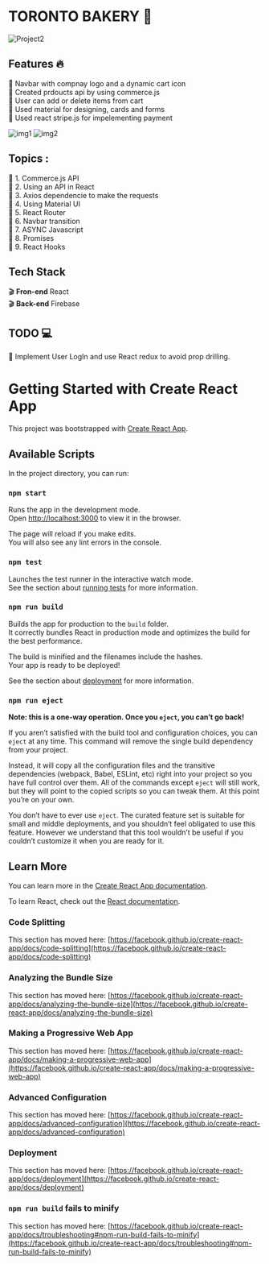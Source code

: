 # TORONTO BAKERY :baguette_bread:

![Project2](https://user-images.githubusercontent.com/22108887/120112969-42f29e00-c146-11eb-97df-6a4d92ff7bea.PNG)

## Features :fire:

:cake: Navbar with compnay logo and a dynamic cart icon<br>
:cake: Created prdoucts api by using commerce.js<br>
:cake: User can add or delete items from cart<br>
:cake: Used material for designing, cards and forms<br>
:cake: Used react stripe.js for impelementing payment<br>

![img1](https://user-images.githubusercontent.com/22108887/120113154-2440d700-c147-11eb-84e8-805fd8d7b59c.PNG)
![img2](https://user-images.githubusercontent.com/22108887/120113155-260a9a80-c147-11eb-853e-ffa093ad0fa1.PNG)


## Topics :

:cake: 1. Commerce.js API <br>
:cake: 2. Using an API in React <br>
:cake: 3. Axios dependencie to make the requests <br>
:cake: 4. Using Material UI<br>
:cake: 5. React Router <br>
:cake: 6. Navbar transition <br>
:cake: 7. ASYNC Javascript <br>
:cake: 8. Promises <br>
:cake: 9. React Hooks <br>


## Tech Stack

:clapper: **Fron-end** React <br>
:clapper: **Back-end** Firebase<br>


## TODO :computer:

:pushpin: Implement User LogIn and use React redux to avoid prop drilling. <br>




# Getting Started with Create React App

This project was bootstrapped with [Create React App](https://github.com/facebook/create-react-app).

## Available Scripts

In the project directory, you can run:

### `npm start`

Runs the app in the development mode.\
Open [http://localhost:3000](http://localhost:3000) to view it in the browser.

The page will reload if you make edits.\
You will also see any lint errors in the console.

### `npm test`

Launches the test runner in the interactive watch mode.\
See the section about [running tests](https://facebook.github.io/create-react-app/docs/running-tests) for more information.

### `npm run build`

Builds the app for production to the `build` folder.\
It correctly bundles React in production mode and optimizes the build for the best performance.

The build is minified and the filenames include the hashes.\
Your app is ready to be deployed!

See the section about [deployment](https://facebook.github.io/create-react-app/docs/deployment) for more information.

### `npm run eject`

**Note: this is a one-way operation. Once you `eject`, you can’t go back!**

If you aren’t satisfied with the build tool and configuration choices, you can `eject` at any time. This command will remove the single build dependency from your project.

Instead, it will copy all the configuration files and the transitive dependencies (webpack, Babel, ESLint, etc) right into your project so you have full control over them. All of the commands except `eject` will still work, but they will point to the copied scripts so you can tweak them. At this point you’re on your own.

You don’t have to ever use `eject`. The curated feature set is suitable for small and middle deployments, and you shouldn’t feel obligated to use this feature. However we understand that this tool wouldn’t be useful if you couldn’t customize it when you are ready for it.

## Learn More

You can learn more in the [Create React App documentation](https://facebook.github.io/create-react-app/docs/getting-started).

To learn React, check out the [React documentation](https://reactjs.org/).

### Code Splitting

This section has moved here: [https://facebook.github.io/create-react-app/docs/code-splitting](https://facebook.github.io/create-react-app/docs/code-splitting)

### Analyzing the Bundle Size

This section has moved here: [https://facebook.github.io/create-react-app/docs/analyzing-the-bundle-size](https://facebook.github.io/create-react-app/docs/analyzing-the-bundle-size)

### Making a Progressive Web App

This section has moved here: [https://facebook.github.io/create-react-app/docs/making-a-progressive-web-app](https://facebook.github.io/create-react-app/docs/making-a-progressive-web-app)

### Advanced Configuration

This section has moved here: [https://facebook.github.io/create-react-app/docs/advanced-configuration](https://facebook.github.io/create-react-app/docs/advanced-configuration)

### Deployment

This section has moved here: [https://facebook.github.io/create-react-app/docs/deployment](https://facebook.github.io/create-react-app/docs/deployment)

### `npm run build` fails to minify

This section has moved here: [https://facebook.github.io/create-react-app/docs/troubleshooting#npm-run-build-fails-to-minify](https://facebook.github.io/create-react-app/docs/troubleshooting#npm-run-build-fails-to-minify)
